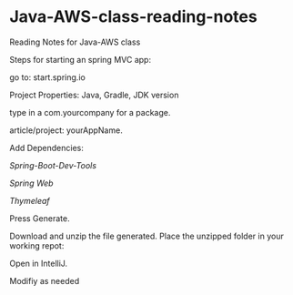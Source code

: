 # Java-AWS-class-reading-notes
Reading Notes for Java-AWS class

Steps for starting an spring MVC app:

go to: start.spring.io

Project Properties: Java, Gradle, JDK version

type in a com.yourcompany for a package.

article/project: yourAppName.

Add Dependencies: 

*Spring-Boot-Dev-Tools*

*Spring Web*

*Thymeleaf*

Press Generate.

Download and unzip the file generated. Place the unzipped folder in your working repot: 

Open in IntelliJ.

Modifiy as needed
